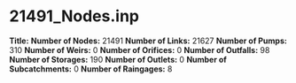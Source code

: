 # 21491_Nodes.inp
**Title:** 
**Number of Nodes:** 21491
**Number of Links:** 21627
**Number of Pumps:** 310
**Number of Weirs:** 0
**Number of Orifices:** 0
**Number of Outfalls:** 98
**Number of Storages:** 190
**Number of Outlets:** 0
**Number of Subcatchments:** 0
**Number of Raingages:** 8
